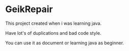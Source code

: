 # GeikRepair

This project created when i was learning java.

Have lot's of duplications and bad code style.

You can use it as document or learning java as beginner.
